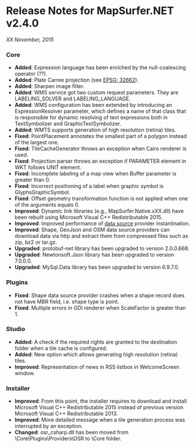 # Release Notes for MapSurfer.NET v2.4.0

*XX November, 2015*
 
### Core
- **Added**: Expression language has been enriched by the null-coalescing operator (??).
- **Added**: Plate Carree projection (see [EPSG: 32662](http://spatialreference.org/ref/epsg/32662/)).
- **Added**: Sharpen image filter.
- **Added**: WMS service got two custom request parameters. They are LABELING_SOLVER and LABELING_LANGUAGE.
- **Added**: WMS configuration has been extended by introducing an ExpressionResolver parameter, which defines a name of that class that is responsible for dynamic resolving of text expressions both in TextSymbolizer and GraphicTextSymbolizer.
- **Added**: WMTS supports generation of high resolution (retina) tiles.
- **Fixed**: PointPlacement annotates the smallest part of a polygon instead of the largest one. 
- **Fixed**: TileCacheGenerator throws an exception when Cairo renderer is used.
- **Fixed**: Projection parser throws an exception if PARAMETER element in WKT follows UNIT element.
- **Fixed**: Incomplete labeling of a map view when Buffer parameter is greater than 0.
- **Fixed**: Incorrect positioning of a label when graphic symbol is GlyphsGraphicSymbol.
- **Fixed**: Offset geometry transformation function is not applied when one of the arguments equals 0.
- **Improved**: Dynamic link libraries (e.g., MapSurfer.Native.xXX.dll) have been rebuilt using Microsoft Visual C++ Redistributable 2015.
- **Improved**: Improved performance of [data source](/usermanual/data_sources/vector/index.md) provider instantination.
- **Improved**: Shape, GeoJson and OSM data source providers can download data via http and extract them from compressed files such as zip, bz2 or tar.gz.
- **Upgraded**: protobuf-net library has been upgraded to version 2.0.0.668.
- **Upgraded**: Newtonsoft.Json library has been upgraded to version 7.0.0.0.
- **Upgraded**: MySql.Data library has been upgraded to version 6.9.7.0.

### Plugins
- **Fixed**: Shape data source provider crashes when a shape record does not have MBR field, i.e. shape type is point.
- **Fixed**: Multiple errors in GDI renderer when ScaleFactor is greater than 1.

### Studio
- **Added**: A check if the required rights are granted to the destination folder when a tile cache is configured. 
- **Added**: New option which allows generating high resolution (retina) tiles.
- **Improved**: Representation of news in RSS listbox in WelcomeScreen window.

### Installer 
- **Improved**: From this point, the installer requires to download and install Microsoft Visual C++ Redistributable 2015 instead of previous version Microsoft Visual C++ Redistributable 2013.
- **Improved**: More detailed message when a tile generation process was interrupted by an exception.
- **Changed**: osr_csharp.dll has been moved from \Core\Plugins\Providers\OSR to \Core folder.
